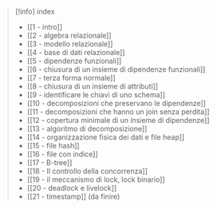 > [!info] index
>  - [[1 - intro]]
> - [[2 - algebra relazionale]]
> - [[3 - modello relazionale]]
> - [[4 - base di dati relazionale]]
> - [[5 - dipendenze funzionali]]
> - [[6 - chiusura di un insieme di dipendenze funzionali]]
> - [[7 - terza forma normale]]
> - [[8 - chiusura di un insieme di attributi]]
> - [[9 - identificare le chiavi di uno schema]]
> - [[10 - decomposizioni che preservano le dipendenze]]
> - [[11 - decomposizioni che hanno un join senza perdita]]
> - [[12 - copertura minimale di un insieme di dipendenze]]
> - [[13 - algoritmo di decomposizione]]
> - [[14 - organizzazione fisica dei dati e file heap]]
> - [[15 - file hash]]
> - [[16 - file con indice]]
> - [[17 - B-tree]]
> - [[18 - Il controllo della concorrenza]]
> - [[19 - il meccanismo di lock, lock binario]]
> - [[20 - deadlock e livelock]]
> - [[21 - timestamp]] (da finire)